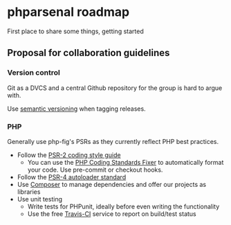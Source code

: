 # phparsenal roadmap
First place to share some things, getting started

## Proposal for collaboration guidelines

### Version control
Git as a DVCS and a central Github repository for the group is hard to argue with.

Use [semantic versioning](http://semver.org/) when tagging releases.

### PHP
Generally use php-fig's PSRs as they currently reflect PHP best practices.

- Follow the [PSR-2 coding style guide](http://www.php-fig.org/psr/psr-2/)
  - You can use the [PHP Coding Standards Fixer](https://github.com/FriendsOfPHP/PHP-CS-Fixer) to automatically format your code. Use pre-commit or checkout hooks.
- Follow the [PSR-4 autoloader standard](http://www.php-fig.org/psr/psr-4/)
- Use [Composer](https://getcomposer.org/) to manage dependencies and offer our projects as libraries
- Use unit testing
  - Write tests for PHPunit, ideally before even writing the functionality
  - Use the free [Travis-CI](https://travis-ci.org/) service to report on build/test status
